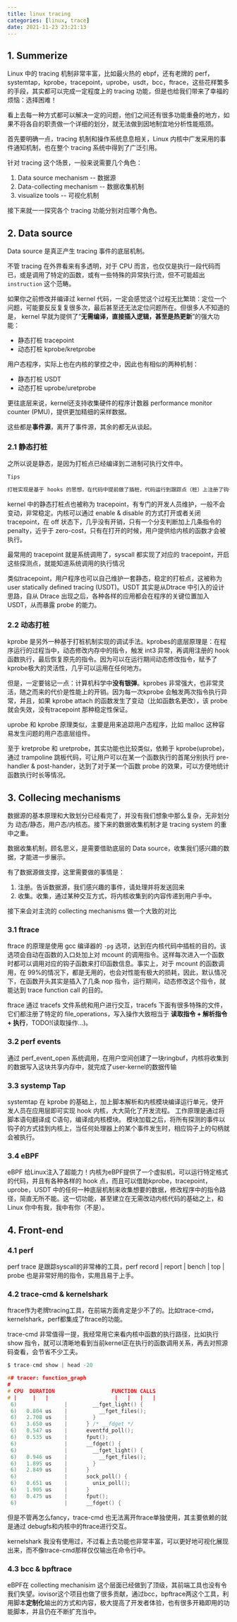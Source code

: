 ```yaml
---
title: linux tracing
categories: [linux, trace]
date: 2021-11-23 23:21:13
---
```


## 1. Summerize

Linux 中的 tracing 机制非常丰富，比如最火热的 ebpf，还有老牌的 perf，systemtap，kprobe，tracepoint，uprobe，usdt，bcc，ftrace，这些花样繁多的手段，其实都可以完成一定程度上的 tracing 功能，但是也给我们带来了幸福的烦恼：选择困难！

看上去每一种方式都可以解决一定的问题，他们之间还有很多功能重叠的地方，如果不将各自的职责做一个详细的划分，就无法做到因地制宜地分析性能瓶颈。

首先要明确一点，tracing 机制和操作系统息息相关，Linux 内核中广发采用的事件通知机制，也在整个 tracing 系统中得到了广泛引用。

针对 tracing 这个场景，一般来说需要几个角色：

1. Data source mechanism         -- 数据源
2. Data-collecting mechanism    -- 数据收集机制
3. visualize tools                            -- 可视化机制

接下来就一一探究各个 tracing 功能分别对应哪个角色。

## 2. Data source

Data source 是真正产生 tracing 事件的底层机制。

不管 tracing 在外界看来有多透明，对于 CPU 而言，也仅仅是执行一段代码而已，或是调用了特定的函数，或有一些特殊的异常执行流，但不可能超出`instruction` 这个范畴。

如果你之前修改并编译过 kernel 代码，一定会感觉这个过程无比繁琐：定位一个问题，可能要反反复复很多次，最后甚至还无法定位问题所在。但很多人不知道的是， kernel 早就为提供了“**无需编译，直接插入逻辑，甚至是热更新**”的强大功能：

- 静态打桩 tracepoint
- 动态打桩 kprobe/kretprobe

用户态程序，实际上也在内核的掌控之中，因此也有相似的两种机制：

- 静态打桩 USDT
- 动态打桩 uprobe/uretprobe

更往底层来说，kernel还支持收集硬件的程序计数器 performance monitor counter (PMU)，提供更加精细的采样数据。

这些都是**事件源**，离开了事件源，其余的都无从谈起。

### 2.1 静态打桩

之所以说是静态，是因为打桩点已经编译到二进制可执行文件中。

```bash
Tips

打桩实现是基于 hooks 的思想，在代码中提前做了插桩，代码运行到跟踪点（桩）上注册了钩子函数（hook），那么就会执行钩子函数达到调试的目的

```

kernel 中的静态打桩点也被称为 tracepoint，有专门的开发人员维护，一般不会变动，非常稳定。内核可以通过 enable & disable 的方式打开或者关闭 tracepoint，在 off 状态下，几乎没有开销，只有一个分支判断加上几条指令的 penalty，近乎于 zero-cost，只有在打开的时候，用户提供给内核的函数才会被执行。

最常用的 tracepoint 就是系统调用了，syscall 都实现了对应的 tracepoint，开启这些探测点，就能知道系统调用的执行情况

类似tracepoint，用户程序也可以自己维护一套静态，稳定的打桩点，这被称为 user statically defined tracing (USDT)。USDT 其实是从Dtrace 中引入的设计思路，自从 Dtrace 出现之后，各种各样的应用都会在程序的关键位置加入 USDT，从而暴露 probe 的能力。

### 2.2 动态打桩

kprobe 是另外一种基于打桩机制实现的调试手法。kprobes的底层原理是：在程序运行的过程当中，动态修改内存中的指令，触发 int3 异常，再调用注册的 hook 函数执行，最后恢复原先的指令。因为可以在运行期间动态修改指令，赋予了kprobe极大的灵活性，几乎可以运用在任何地方。

但是，一定要铭记一点：计算机科学中**没有银弹**。kprobes 非常强大，也非常灵活，随之而来的代价是性能上的开销。因为每一次kprobe 会触发两次指令执行异常，并且，如果 kprobe attach 的函数发生了变动（比如函数名更改），该 probe 就会失效，没有tracepoint 那种稳定性保证。

uprobe 和 kprobe 原理类似，主要是用来追踪用户态程序，比如 malloc 这种容易发生问题的用户态底层组件。

至于 kretprobe 和  uretprobe，其实功能也比较类似，依赖于 kprobe(uprobe)，通过 trampoline 跳板代码，可让用户可以在某一个函数执行的首尾分别执行 pre-handler & post-hander，达到了对于某一个函数 probe 的效果，可以方便地统计函数执行时长等情况。

## 3. Collecing mechanisms

数据源的基本原理和大致划分已经看完了，并没有我们想象中那么复杂，无非划分为 动态/静态，用户态/内核态。接下来的数据收集机制才是 tracing system 的重中之重。

数据收集机制，顾名思义，是需要借助底层的 Data source，收集我们感兴趣的数据，才能进一步展示。

有了数据源做支撑，这里需要做的事情是：

1. 注册。告诉数据源，我们感兴趣的事件，请处理并将发送回来
2. 收集。收集，通过某种交互方式，将内核收集到的内容传递到用户手中。

接下来会对主流的 collecting mechanisms 做一个大致的对比

### 3.1 ftrace

ftrace 的原理是使用 gcc 编译器的 `-pg` 选项，达到在内核代码中插桩的目的。该选项会自动在函数的入口处加上对 mcount 的调用指令。这样每次进入一个函数时都可以调用对应的钩子函数来打印函数信息。事实上，对于 mcount 的函数调用，在 99%的情况下，都是无用的，也会对性能有极大的损耗，因此，默认情况下，在函数开头其实是插入了几条 nop 指令，运行期间，动态修改这个指令，就能达到 trace function call 的目的。

ftrace 通过 tracefs 文件系统和用户进行交互，tracefs 下面有很多特殊的文件，它们都注册了特定的 file_operations，写入操作大致相当于 **读取指令 + 解析指令 + 执行**，TODO!(读取操作...)。

### 3.2 perf events

通过 perf_event_open 系统调用，在用户空间创建了一块ringbuf，内核将收集到的数据写入这块共享内存中，就完成了user-kernel的数据传输

### 3.3 systemp Tap

systemtap 在 kprobe 的基础上，加上脚本解析和内核模块编译运行单元，使开发人员在应用层即可实现 hook 内核，大大简化了开发流程。 工作原理是通过将脚本语句翻译成 C语句，编译成内核模块。 模块加载之后，将所有探测的事件以钩子的方式挂到内核上，当任何处理器上的某个事件发生时，相应钩子上的句柄就会被执行。

### 3.4 eBPF

eBPF 给Linux注入了超能力！内核为eBPF提供了一个虚拟机，可以运行特定格式的代码，并且有各种各样的 hook 点，而且可以借助kprobe，tracepoint，uprobe，USDT 中的任何一种底层机制来收集想要的数据，修改程序中的指令路径，简直无所不能。这一切功能，甚至建立在无需改动内核代码的基础之上，和 Linux 你中有我，我中有你（不是）。

## 4. Front-end

### 4.1 perf

perf trace 是跟踪syscall的非常棒的工具，perf record | report | bench | top | probe 也是非常好用的指令，实用且易于上手。

### 4.2 trace-cmd & kernelshark

ftrace作为老牌tracing工具，在前端方面肯定是少不了的。比如trace-cmd，kernelshark，perf都集成了ftrace的功能。

trace-cmd 非常值得一提，我经常用它来看内核中函数的执行路径，比如执行 show 指令，就可以清晰地看到当前kernel正在执行的函数调用关系，再去对照源码查看，会节省不少工夫。

```C
$ trace-cmd show | head -20

## tracer: function_graph
#
# CPU  DURATION                  FUNCTION CALLS
# |     |   |                     |   |   |   |
 6)               |        __fget_light() {
 6)   0.804 us    |          __fget_files();
 6)   2.708 us    |        }
 6)   3.650 us    |      } /* __fdget */
 6)   0.547 us    |      eventfd_poll();
 6)   0.535 us    |      fput();
 6)               |      __fdget() {
 6)               |        __fget_light() {
 6)   0.946 us    |          __fget_files();
 6)   1.895 us    |        }
 6)   2.849 us    |      }
 6)               |      sock_poll() {
 6)   0.651 us    |        unix_poll();
 6)   1.905 us    |      }
 6)   0.475 us    |      fput();
 6)               |      __fdget() {
```

但是不管再怎么fancy，trace-cmd 也无法离开ftrace单独使用，其主要依赖的就是通过 debugfs和内核中的ftrace进行交互。

kernelshark 我没有使用过，不过看上去功能也非常丰富，可以更好地可视化展现出来，而不像trace-cmd那样仅仅输出在命令行中。

### 4.3 bcc & bpftrace

eBPF在 collecting mechanisim 这个层面已经做到了顶级，其前端工具也没有令我们失望。iovisor这个项目也做了很多贡献，通过bcc，bpftrace两这个工具，利用脚本**定制化**输出的方式和内容，极大提高了开发者体验，也有很多开箱即用的功能脚本，并且仍在不断扩充当中。

